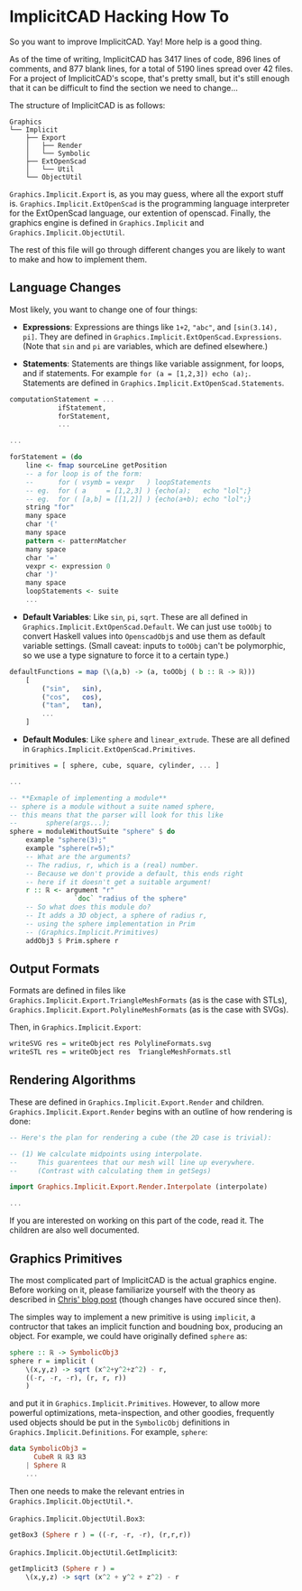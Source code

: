 ImplicitCAD Hacking How To
==========================

So you want to improve ImplicitCAD. Yay! More help is a good thing.

As of the time of writing, ImplicitCAD has 3417 lines of code, 896 lines of comments, and 877 blank lines, for a total of 5190 lines spread over 42 files. For a project of ImplicitCAD's scope, that's pretty small, but it's still enough that it can be difficult to find the section we need to change...

The structure of ImplicitCAD is as follows:

```
Graphics
└── Implicit
    ├── Export
    │   ├── Render
    │   └── Symbolic
    ├── ExtOpenScad
    │   └── Util
    └── ObjectUtil
```

`Graphics.Implicit.Export` is, as you may guess, where all the export stuff is. `Graphics.Implicit.ExtOpenScad` is the programming language interpreter for the ExtOpenScad language, our extention of openscad. Finally, the graphics engine is defined in `Graphics.Implicit` and `Graphics.Implicit.ObjectUtil`.

The rest of this file will go through different changes you are likely to want to make and how to implement them.

Language Changes
----------------

Most likely, you want to change one of four things:

* **Expressions**: Expressions are things like `1+2`, `"abc"`, and `[sin(3.14), pi]`. They are defined in `Graphics.Implicit.ExtOpenScad.Expressions`. (Note that `sin` and `pi` are variables, which are defined elsewhere.)

* **Statements**: Statements are things like variable assignment, for loops, and if statements. For example `for (a = [1,2,3]) echo (a);`. Statements are defined in `Graphics.Implicit.ExtOpenScad.Statements`.

```haskell
computationStatement = ...
			ifStatement,
			forStatement,
			...

...

forStatement = (do
	line <- fmap sourceLine getPosition
	-- a for loop is of the form:
	--      for ( vsymb = vexpr   ) loopStatements
	-- eg.  for ( a     = [1,2,3] ) {echo(a);   echo "lol";}
	-- eg.  for ( [a,b] = [[1,2]] ) {echo(a+b); echo "lol";}
	string "for"
	many space
	char '('
	many space
	pattern <- patternMatcher
	many space
	char '='
	vexpr <- expression 0
	char ')'
	many space
	loopStatements <- suite
	...
```


* **Default Variables**: Like `sin`, `pi`, `sqrt`. These are all defined in ` Graphics.Implicit.ExtOpenScad.Default`. We can just use `toOObj` to convert Haskell values into `OpenscadObj`s and use them as default variable settings. (Small caveat: inputs to `toOObj` can't be polymorphic, so we use a type signature to force it to a certain type.)

```haskell
defaultFunctions = map (\(a,b) -> (a, toOObj ( b :: ℝ -> ℝ)))
	[
		("sin",   sin),
		("cos",   cos),
		("tan",   tan),
		...
	]
```

* **Default Modules**: Like `sphere` and `linear_extrude`. These are all defined in `Graphics.Implicit.ExtOpenScad.Primitives`.

```haskell
primitives = [ sphere, cube, square, cylinder, ... ]

...

-- **Exmaple of implementing a module**
-- sphere is a module without a suite named sphere,
-- this means that the parser will look for this like
--       sphere(args...);
sphere = moduleWithoutSuite "sphere" $ do
	example "sphere(3);"
	example "sphere(r=5);"
	-- What are the arguments?
	-- The radius, r, which is a (real) number.
	-- Because we don't provide a default, this ends right
	-- here if it doesn't get a suitable argument!
	r :: ℝ <- argument "r"
	            `doc` "radius of the sphere"
	-- So what does this module do?
	-- It adds a 3D object, a sphere of radius r,
	-- using the sphere implementation in Prim
	-- (Graphics.Implicit.Primitives)
	addObj3 $ Prim.sphere r

```

Output Formats
--------------

Formats are defined in files like `Graphics.Implicit.Export.TriangleMeshFormats` (as is the case with STLs), `Graphics.Implicit.Export.PolylineMeshFormats` (as is the case with SVGs).

Then, in `Graphics.Implicit.Export`:

```haskell
writeSVG res = writeObject res PolylineFormats.svg
writeSTL res = writeObject res  TriangleMeshFormats.stl
```

Rendering Algorithms
--------------------

These are defined in `Graphics.Implicit.Export.Render` and children. `Graphics.Implicit.Export.Render` begins with an outline of how rendering is done:

```haskell
-- Here's the plan for rendering a cube (the 2D case is trivial):

-- (1) We calculate midpoints using interpolate.
--     This guarentees that our mesh will line up everywhere.
--     (Contrast with calculating them in getSegs)

import Graphics.Implicit.Export.Render.Interpolate (interpolate)

...
```

If you are interested on working on this part of the code, read it. The children are also well documented.

Graphics Primitives
-------------------

The most complicated part of ImplicitCAD is the actual graphics engine. Before working on it, please familiarize yourself with the theory as described in [Chris' blog post](http://christopherolah.wordpress.com/2011/11/06/manipulation-of-implicit-functions-with-an-eye-on-cad/) (though changes have occured since then).

The simples way to implement a new primitive is using `implicit`, a contructor that takes an implicit function and boudning box, producing an object. For example, we could have originally defined `sphere` as:

```haskell
sphere :: ℝ -> SymbolicObj3
sphere r = implicit (
	\(x,y,z) -> sqrt (x^2+y^2+z^2) - r,
	((-r, -r, -r), (r, r, r))
	)
```

and put it in `Graphics.Implicit.Primitives`. However, to allow more powerful optimizations, meta-inspection, and other goodies, frequently used objects should be put in the `SymbolicObj` definitions in `Graphics.Implicit.Definitions`. For example, `sphere`:

```haskell
data SymbolicObj3 =
	  CubeR ℝ ℝ3 ℝ3
	| Sphere ℝ
	...
```

Then one needs to make the relevant entries in `Graphics.Implicit.ObjectUtil.*`.

`Graphics.Implicit.ObjectUtil.Box3`:

```haskell
getBox3 (Sphere r ) = ((-r, -r, -r), (r,r,r))
```

`Graphics.Implicit.ObjectUtil.GetImplicit3`:

```haskell
getImplicit3 (Sphere r ) =
	\(x,y,z) -> sqrt (x^2 + y^2 + z^2) - r
```



